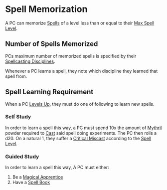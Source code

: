 # Spell Memorization

A PC can memorize [Spells](../../Spells.md) of a level less than or equal to their [Max Spell Level](../../Spells/Spell%20Level.md#Max%20Spell%20Level).

## Number of Spells Memorized

PCs maximum number of memorized spells is specified by their [Spellcasting Disciplines](../Spellcasting%20Disciplines/{Spellcasting%20Disciplines}.md).

Whenever a PC learns a spell, they note which discipline they learned that spell from.

## Spell Learning Requirement

When a PC [Levels Up](../../../Player%20Characters/Derived%20Statistics/Level.md#Level%20Up), they must do one of following to learn new spells.

### Self Study

In order to learn a spell this way, a PC must spend 10x the amount of [Mythril](../Mythril.md) powder required to [Cast](../Spellcasting.md) said spell doing experiments. The PC then rolls a d20. On a natural 1, they suffer a [Critical Miscast](../../../Game%20Procedures/Die%20Rolling%20Mechanics/Critical%20Miscast.md) according to the [Spell Level](../../Spells/Spell%20Level.md).

### Guided Study

In order to learn a spell this way, A PC must either:

1. Be a [Magical Apprentice](Magical%20Apprentice.md)
2. Have a [Spell Book](Spell%20Book.md)
